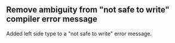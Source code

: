 ## Remove ambiguity from "not safe to write" compiler error message

Added left side type to a "not safe to write" error message.